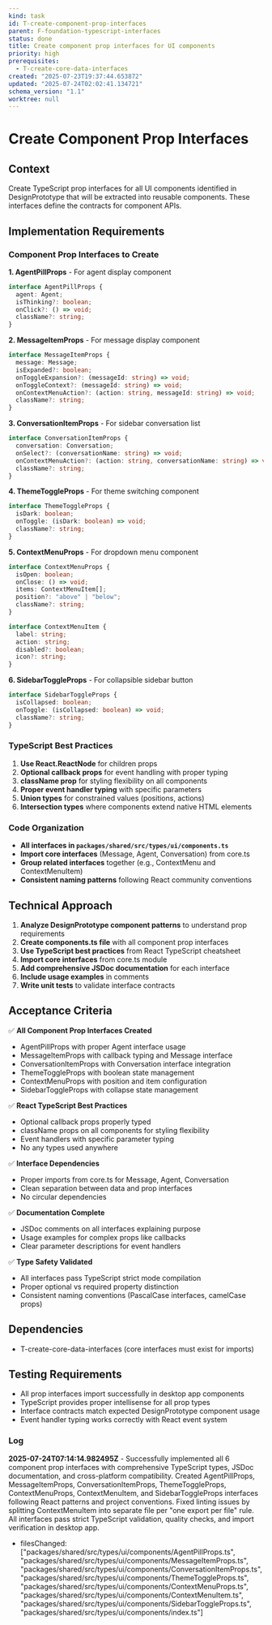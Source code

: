 ```yaml
---
kind: task
id: T-create-component-prop-interfaces
parent: F-foundation-typescript-interfaces
status: done
title: Create component prop interfaces for UI components
priority: high
prerequisites:
  - T-create-core-data-interfaces
created: "2025-07-23T19:37:44.653872"
updated: "2025-07-24T02:02:41.134721"
schema_version: "1.1"
worktree: null
---
```


# Create Component Prop Interfaces

## Context

Create TypeScript prop interfaces for all UI components identified in DesignPrototype that will be extracted into reusable components. These interfaces define the contracts for component APIs.

## Implementation Requirements

### Component Prop Interfaces to Create

**1. AgentPillProps** - For agent display component

```typescript
interface AgentPillProps {
  agent: Agent;
  isThinking?: boolean;
  onClick?: () => void;
  className?: string;
}
```

**2. MessageItemProps** - For message display component

```typescript
interface MessageItemProps {
  message: Message;
  isExpanded?: boolean;
  onToggleExpansion?: (messageId: string) => void;
  onToggleContext?: (messageId: string) => void;
  onContextMenuAction?: (action: string, messageId: string) => void;
  className?: string;
}
```

**3. ConversationItemProps** - For sidebar conversation list

```typescript
interface ConversationItemProps {
  conversation: Conversation;
  onSelect?: (conversationName: string) => void;
  onContextMenuAction?: (action: string, conversationName: string) => void;
  className?: string;
}
```

**4. ThemeToggleProps** - For theme switching component

```typescript
interface ThemeToggleProps {
  isDark: boolean;
  onToggle: (isDark: boolean) => void;
  className?: string;
}
```

**5. ContextMenuProps** - For dropdown menu component

```typescript
interface ContextMenuProps {
  isOpen: boolean;
  onClose: () => void;
  items: ContextMenuItem[];
  position?: "above" | "below";
  className?: string;
}

interface ContextMenuItem {
  label: string;
  action: string;
  disabled?: boolean;
  icon?: string;
}
```

**6. SidebarToggleProps** - For collapsible sidebar button

```typescript
interface SidebarToggleProps {
  isCollapsed: boolean;
  onToggle: (isCollapsed: boolean) => void;
  className?: string;
}
```

### TypeScript Best Practices

1. **Use React.ReactNode** for children props
2. **Optional callback props** for event handling with proper typing
3. **className prop** for styling flexibility on all components
4. **Proper event handler typing** with specific parameters
5. **Union types** for constrained values (positions, actions)
6. **Intersection types** where components extend native HTML elements

### Code Organization

- **All interfaces in `packages/shared/src/types/ui/components.ts`**
- **Import core interfaces** (Message, Agent, Conversation) from core.ts
- **Group related interfaces** together (e.g., ContextMenu and ContextMenuItem)
- **Consistent naming patterns** following React community conventions

## Technical Approach

1. **Analyze DesignPrototype component patterns** to understand prop requirements
2. **Create components.ts file** with all component prop interfaces
3. **Use TypeScript best practices** from React TypeScript cheatsheet
4. **Import core interfaces** from core.ts module
5. **Add comprehensive JSDoc documentation** for each interface
6. **Include usage examples** in comments
7. **Write unit tests** to validate interface contracts

## Acceptance Criteria

✅ **All Component Prop Interfaces Created**

- AgentPillProps with proper Agent interface usage
- MessageItemProps with callback typing and Message interface
- ConversationItemProps with Conversation interface integration
- ThemeToggleProps with boolean state management
- ContextMenuProps with position and item configuration
- SidebarToggleProps with collapse state management

✅ **React TypeScript Best Practices**

- Optional callback props properly typed
- className props on all components for styling flexibility
- Event handlers with specific parameter typing
- No any types used anywhere

✅ **Interface Dependencies**

- Proper imports from core.ts for Message, Agent, Conversation
- Clean separation between data and prop interfaces
- No circular dependencies

✅ **Documentation Complete**

- JSDoc comments on all interfaces explaining purpose
- Usage examples for complex props like callbacks
- Clear parameter descriptions for event handlers

✅ **Type Safety Validated**

- All interfaces pass TypeScript strict mode compilation
- Proper optional vs required property distinction
- Consistent naming conventions (PascalCase interfaces, camelCase props)

## Dependencies

- T-create-core-data-interfaces (core interfaces must exist for imports)

## Testing Requirements

- All prop interfaces import successfully in desktop app components
- TypeScript provides proper intellisense for all prop types
- Interface contracts match expected DesignPrototype component usage
- Event handler typing works correctly with React event system

### Log

**2025-07-24T07:14:14.982495Z** - Successfully implemented all 6 component prop interfaces with comprehensive TypeScript types, JSDoc documentation, and cross-platform compatibility. Created AgentPillProps, MessageItemProps, ConversationItemProps, ThemeToggleProps, ContextMenuProps, ContextMenuItem, and SidebarToggleProps interfaces following React patterns and project conventions. Fixed linting issues by splitting ContextMenuItem into separate file per "one export per file" rule. All interfaces pass strict TypeScript validation, quality checks, and import verification in desktop app.

- filesChanged: ["packages/shared/src/types/ui/components/AgentPillProps.ts", "packages/shared/src/types/ui/components/MessageItemProps.ts", "packages/shared/src/types/ui/components/ConversationItemProps.ts", "packages/shared/src/types/ui/components/ThemeToggleProps.ts", "packages/shared/src/types/ui/components/ContextMenuProps.ts", "packages/shared/src/types/ui/components/ContextMenuItem.ts", "packages/shared/src/types/ui/components/SidebarToggleProps.ts", "packages/shared/src/types/ui/components/index.ts"]
